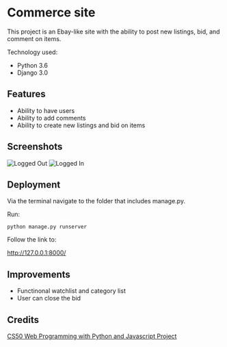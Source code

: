# Commerce site

This project is an Ebay-like site with the ability to post new listings, bid, and comment on items.

Technology used:

- Python 3.6
- Django 3.0

## Features

- Ability to have users
- Ability to add comments
- Ability to create new listings and bid on items

## Screenshots

![Logged Out](commerce/screenshot/logged_out.png)
![Logged In](commerce/screenshot/logged_in.png)

## Deployment

Via the terminal navigate to the folder that includes manage.py.

Run:

`python manage.py runserver`

Follow the link to:

http://127.0.0.1:8000/

## Improvements

- Functinonal watchlist and category list
- User can close the bid

## Credits

[CS50 Web Programming with Python and Javascript Project](https://cs50.harvard.edu/web/2020/projects/2/commerce/)
